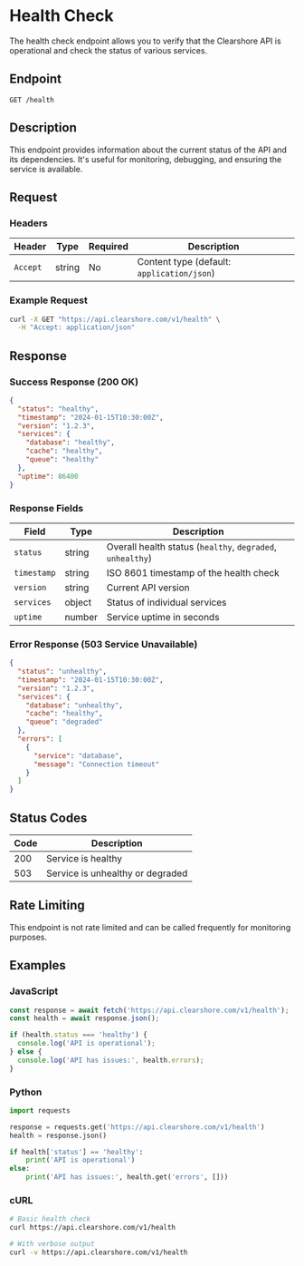 # Health Check

The health check endpoint allows you to verify that the Clearshore API is operational and check the status of various services.

## Endpoint

```http
GET /health
```

## Description

This endpoint provides information about the current status of the API and its dependencies. It's useful for monitoring, debugging, and ensuring the service is available.

## Request

### Headers

| Header | Type | Required | Description |
|--------|------|----------|-------------|
| `Accept` | string | No | Content type (default: `application/json`) |

### Example Request

```bash
curl -X GET "https://api.clearshore.com/v1/health" \
  -H "Accept: application/json"
```

## Response

### Success Response (200 OK)

```json
{
  "status": "healthy",
  "timestamp": "2024-01-15T10:30:00Z",
  "version": "1.2.3",
  "services": {
    "database": "healthy",
    "cache": "healthy",
    "queue": "healthy"
  },
  "uptime": 86400
}
```

### Response Fields

| Field | Type | Description |
|-------|------|-------------|
| `status` | string | Overall health status (`healthy`, `degraded`, `unhealthy`) |
| `timestamp` | string | ISO 8601 timestamp of the health check |
| `version` | string | Current API version |
| `services` | object | Status of individual services |
| `uptime` | number | Service uptime in seconds |

### Error Response (503 Service Unavailable)

```json
{
  "status": "unhealthy",
  "timestamp": "2024-01-15T10:30:00Z",
  "version": "1.2.3",
  "services": {
    "database": "unhealthy",
    "cache": "healthy",
    "queue": "degraded"
  },
  "errors": [
    {
      "service": "database",
      "message": "Connection timeout"
    }
  ]
}
```

## Status Codes

| Code | Description |
|------|-------------|
| 200 | Service is healthy |
| 503 | Service is unhealthy or degraded |

## Rate Limiting

This endpoint is not rate limited and can be called frequently for monitoring purposes.

## Examples

### JavaScript

```javascript
const response = await fetch('https://api.clearshore.com/v1/health');
const health = await response.json();

if (health.status === 'healthy') {
  console.log('API is operational');
} else {
  console.log('API has issues:', health.errors);
}
```

### Python

```python
import requests

response = requests.get('https://api.clearshore.com/v1/health')
health = response.json()

if health['status'] == 'healthy':
    print('API is operational')
else:
    print('API has issues:', health.get('errors', []))
```

### cURL

```bash
# Basic health check
curl https://api.clearshore.com/v1/health

# With verbose output
curl -v https://api.clearshore.com/v1/health
```
